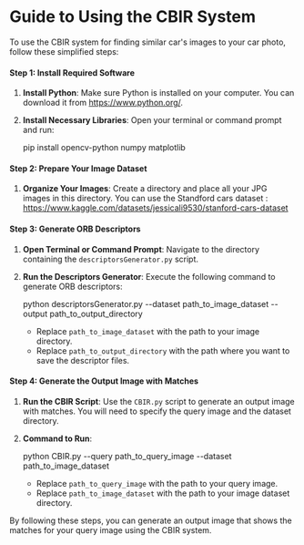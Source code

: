 # Guide to Using the CBIR System

To use the CBIR system for finding similar car's images to your car photo, follow these simplified steps:

#### Step 1: Install Required Software

1. **Install Python**: Make sure Python is installed on your computer. You can download it from https://www.python.org/.

2. **Install Necessary Libraries**: Open your terminal or command prompt and run:

   pip install opencv-python numpy matplotlib

#### Step 2: Prepare Your Image Dataset

1. **Organize Your Images**: Create a directory and place all your JPG images in this directory. You can use the Standford cars dataset : https://www.kaggle.com/datasets/jessicali9530/stanford-cars-dataset

#### Step 3: Generate ORB Descriptors

1. **Open Terminal or Command Prompt**: Navigate to the directory containing the `descriptorsGenerator.py` script.

2. **Run the Descriptors Generator**: Execute the following command to generate ORB descriptors:

   python descriptorsGenerator.py --dataset path_to_image_dataset --output path_to_output_directory

   - Replace `path_to_image_dataset` with the path to your image directory.
   - Replace `path_to_output_directory` with the path where you want to save the descriptor files.

#### Step 4: Generate the Output Image with Matches

1. **Run the CBIR Script**: Use the `CBIR.py` script to generate an output image with matches. You will need to specify the query image and the dataset directory.

2. **Command to Run**:

   python CBIR.py --query path_to_query_image --dataset path_to_image_dataset

   - Replace `path_to_query_image` with the path to your query image.
   - Replace `path_to_image_dataset` with the path to your image dataset directory.

By following these steps, you can generate an output image that shows the matches for your query image using the CBIR system.
